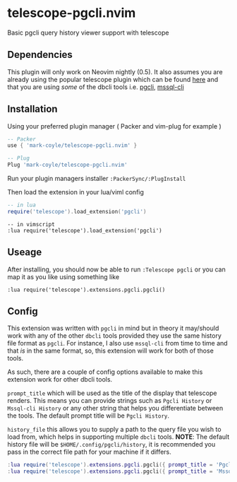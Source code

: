 # telescope-pgcli.nvim
Basic pgcli query history viewer support with telescope

## Dependencies

This plugin will only work on Neovim nightly (0.5).
It also assumes you are already using the popular telescope plugin which can be found [here](https://github.com/nvim-telescope/telescope.nvim)
and that you are using _some_ of the dbcli tools i.e. [pgcli](https://github.com/dbcli/pgcli), [mssql-cli](https://github.com/dbcli/mssql-cli)

## Installation

Using your preferred plugin manager ( Packer and vim-plug for example )

```lua
-- Packer
use { 'mark-coyle/telescope-pgcli.nvim' }

-- Plug
Plug 'mark-coyle/telescope-pgcli.nvim'
```

Run your plugin managers installer `:PackerSync/:PlugInstall`

Then load the extension in your lua/viml config

```lua
-- in lua
require('telescope').load_extension('pgcli')
```

```viml
-- in vimscript
:lua require('telescope').load_extension('pgcli')
```

## Useage

After installing, you should now be able to run `:Telescope pgcli` or you can map it as you like using something like

```
:lua require('telescope').extensions.pgcli.pgcli()
```

## Config

This extension was written with `pgcli` in mind but in theory it may/should work with any of the other `dbcli` tools provided they use the same history file format as `pgcli`. For instance, I also use `mssql-cli` from time to time and that _is_ in the same format, so, this extension will work for both of those tools.

As such, there are a couple of config options available to make this extension work for other dbcli tools.

`prompt_title` which will be used as the title of the display that telescope renders. This means you can provide strings such as `Pgcli History` or `Mssql-cli History` or any other string that helps you differentiate between the tools.
The default prompt title will be `Pgcli History`.

`history_file` this allows you to supply a path to the query file you wish to load from, which helps in supporting multiple `dbcli` tools.
**NOTE**: The default history file will be `$HOME/.config/pgcli/history`, it is recommended you pass in the correct file path for your machine if it differs.

```lua
:lua require('telescope').extensions.pgcli.pgcli({ prompt_title = 'Pgcli History', history_file = '<your_path_to_pgcli>/pgcli/history' })
:lua require('telescope').extensions.pgcli.pgcli({ prompt_title = 'Mssql-cli History', history_file = '<your_path_to_mssql_cli>/mssql-cli/history' })
```
